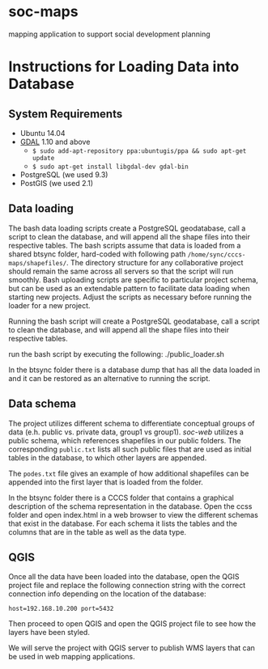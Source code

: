 soc-maps
========

mapping application to support social development planning

Instructions for Loading Data into Database
===========================================

System Requirements
-----------------------------------
* Ubuntu 14.04
* [GDAL](http://www.gdal.org/) 1.10 and above
   * `$ sudo add-apt-repository ppa:ubuntugis/ppa && sudo apt-get update`
   * `$ sudo apt-get install libgdal-dev gdal-bin`
* PostgreSQL (we used 9.3) 
* PostGIS (we used 2.1)


## Data loading

The bash data loading scripts create a PostgreSQL geodatabase, call a script to clean the database, and will append all the shape files into their respective tables. The bash scripts assume that data is loaded from a shared btsync folder, hard-coded with following path `/home/sync/cccs-maps/shapefiles/`. The directory structure for any collaborative project should remain the same across all servers so that the script will run smoothly. Bash uploading scripts are specific to particular project schema, but can be used as an extendable pattern to facilitate data loading when starting new projects. Adjust the scripts as necessary before running the loader for a new project.

Running the bash script will create a PostgreSQL geodatabase, call a script to clean the database, and will append all the shape files into their respective tables. 

run the bash script by executing the following:
  ./public_loader.sh

In the btsync folder there is a database dump that has all the data loaded in and it can be restored as an alternative to running the script.


## Data schema

The project utilizes different schema to differentiate conceptual groups of data (e.h. public vs. private data, group1 vs group1). *soc-web* utilizes a public schema, which references shapefiles in our public folders. The corresponding `public.txt` lists all such public files that are used as initial tables in the database, to which other layers are appended.

The `podes.txt` file gives an example of how additional shapefiles can be appended into the first layer that is loaded from the folder.

In the btsync folder there is a CCCS folder that contains a graphical description of the schema representation in the database. Open the ccss folder and open index.html in a web browser to view the different schemas that exist in the database. For each schema it lists the tables and the columns that are in the table as well as the data type.

QGIS
----------------
Once all the data have been loaded into the database, open the QGIS project file  and replace the following connection string with the correct connection info depending on the location of the database:

`host=192.168.10.200 port=5432`

Then proceed to open QGIS and open the QGIS project file to see how the layers have been styled.

We will serve the project with QGIS server to publish WMS layers that can be used in web mapping applications.
